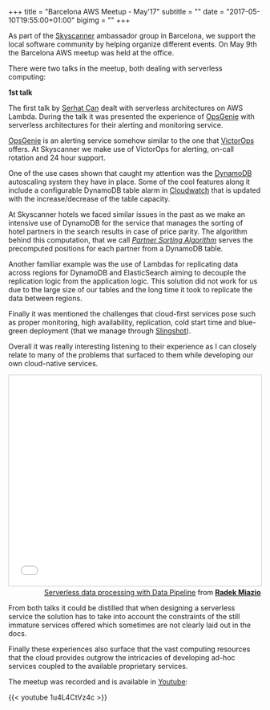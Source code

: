 +++
title = "Barcelona AWS Meetup - May'17"
subtitle = ""
date = "2017-05-10T19:55:00+01:00"
bigimg = ""
+++

As part of the [Skyscanner](http://skyscanner.net) ambassador group in Barcelona, we support the local software community by helping organize different events. On May 9th the Barcelona AWS meetup was held at the office.
<!--more-->

There were two talks in the meetup, both dealing with serverless computing:

**1st talk**

The first talk by [Serhat Can](https://twitter.com/srhtcn) dealt with serverless architectures on AWS Lambda. During the talk it was presented the experience of [OpsGenie](https://www.opsgenie.com/) with serverless architectures for their alerting and monitoring service.

[OpsGenie](https://www.opsgenie.com/) is an alerting service somehow similar to the one that [VictorOps](http://victorops.com) offers. At Skyscanner we make use of VictorOps for alerting, on-call rotation and 24 hour support.

One of the use cases shown that caught my attention was the [DynamoDB](https://aws.amazon.com/dynamodb/) autoscaling system they have in place. Some of the cool features along it include a configurable DynamoDB table alarm in [Cloudwatch](https://aws.amazon.com/cloudwatch/) that is updated with the increase/decrease of the table capacity.

At Skyscanner hotels we faced similar issues in the past as we make an intensive use of DynamoDB for the service that manages the sorting of hotel partners in the search results in case of price parity. The algorithm behind this computation, that we call [*Partner Sorting Algorithm*](http://codevoyagers.com/2016/02/24/solving-the-problem-of-one-billion-computations/) serves the precomputed positions for each partner from a DynamoDB table.

Another familiar example was the use of Lambdas for replicating data across regions for DynamoDB and ElasticSearch aiming to decouple the replication logic from the application logic. This solution did not work for us due to the large size of our tables and the long time it took to replicate the data between regions.

Finally it was mentioned the challenges that cloud-first services pose such as proper monitoring, high availability, replication, cold start time and blue-green deployment (that we manage through [Slingshot](https://github.com/Skyscanner/slingshot)).

Overall it was really interesting listening to their experience as I can closely relate to many of the problems that surfaced to them while developing our own cloud-native services.

<iframe src="//www.slideshare.net/slideshow/embed_code/key/cHm2JpSQVSHpOL" width="510" height="420" frameborder="0" marginwidth="0" marginheight="0" scrolling="no" style="border:1px solid #CCC; border-width:1px; margin-bottom:3px; max-width: 100%; allowfullscreen; > </iframe> <div style="margin-bottom:3px"> <a href="//www.slideshare.net/cansrht/serverless-architectures-on-aws-lambda" title="Serverless Architectures on AWS Lambda" target="_blank">Serverless Architectures on AWS Lambda</a> </strong> from <strong><a target="_blank" href="//www.slideshare.net/cansrht">Serhat CAN</a></strong> </div>

**2nd talk**

The second talk focused on serverless data processing with Data Pipeline, Docker, Lambda, API Gateway, ECR and SNS by one of my colleagues at Skycanner, Radek Miazio.

Radek talked about the different AWS services that could be used for the processing they needed to do in order to create an index for Skyscanner's internal representation of the world. After discarding many of the AWS services due to their limitations, they settled up with Data Pipeline and explained some of the problems they faced such as:

 - Complex setup due to the massive JSON
 - The long initialization that caused API Gateway to timeout (service cold start again)
 - Long delay in logs (up to 20 minutes)
 - Limits to the *infinite* resources that the cloud provides

<iframe src="//www.slideshare.net/slideshow/embed_code/key/K284LtP7pBU87q" width="510" height="420" frameborder="0" marginwidth="0" marginheight="0" scrolling="no" style="border:1px solid #CCC; border-width:1px; margin-bottom:3px; max-width: 100%;" allowfullscreen> </iframe> <div style="margin-bottom:3px" align="right"> <a href="//www.slideshare.net/radekmiazio/serverless-data-processing-with-data-pipeline" title="Serverless data processing with Data Pipeline" target="_blank">Serverless data processing with Data Pipeline</a> </strong> from <strong><a target="_blank" href="//www.slideshare.net/radekmiazio">Radek Miazio</a></strong> </div>

From both talks it could be distilled that when designing a serverless service the solution has to take into account the constraints of the still immature services offered which sometimes are not clearly laid out in the docs.

Finally these experiences also surface that the vast computing resources that the cloud provides outgrow the intricacies of developing ad-hoc services coupled to the available proprietary services.

The meetup was recorded and is available in [Youtube](https://www.youtube.com/watch?v=1u4L4CtVz4c):

{{< youtube 1u4L4CtVz4c >}}
